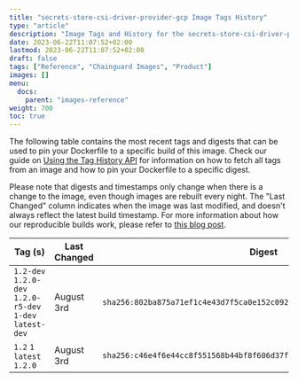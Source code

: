 ```yaml
---
title: "secrets-store-csi-driver-provider-gcp Image Tags History"
type: "article"
description: "Image Tags and History for the secrets-store-csi-driver-provider-gcp Chainguard Image"
date: 2023-06-22T11:07:52+02:00
lastmod: 2023-06-22T11:07:52+02:00
draft: false
tags: ["Reference", "Chainguard Images", "Product"]
images: []
menu:
  docs:
    parent: "images-reference"
weight: 700
toc: true
---
```


The following table contains the most recent tags and digests that can be used to pin your Dockerfile to a specific build of this image. Check our guide on [Using the Tag History API](/chainguard/chainguard-images/using-the-tag-history-api/) for information on how to fetch all tags from an image and how to pin your Dockerfile to a specific digest.

Please note that digests and timestamps only change when there is a change to the image, even though images are rebuilt every night. The "Last Changed" column indicates when the image was last modified, and doesn't always reflect the latest build timestamp. For more information about how our reproducible builds work, please refer to [this blog post](https://www.chainguard.dev/unchained/reproducing-chainguards-reproducible-image-builds).

| Tag (s)                                                    | Last Changed | Digest                                                                    |
|------------------------------------------------------------|--------------|---------------------------------------------------------------------------|
|  `1.2-dev` `1.2.0-dev` `1.2.0-r5-dev` `1-dev` `latest-dev` | August 3rd   | `sha256:802ba875a71ef1c4e43d7f5ca0e152c092a1638846b5b73730e61d6290fc5409` |
|  `1.2` `1` `latest` `1.2.0`                                | August 3rd   | `sha256:c46e4f6e44cc8f551568b44bf8f606d37fd33bb89d598f24690995f03a2042e3` |
